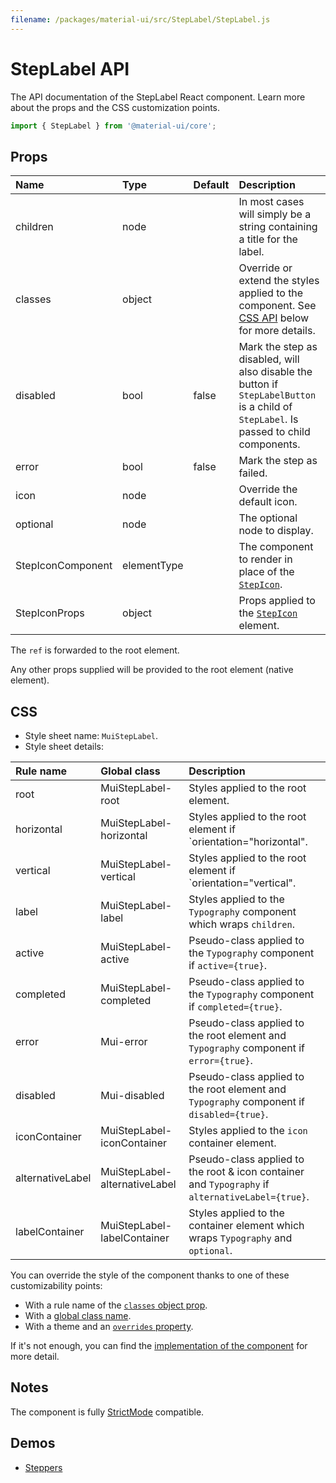 ```yaml
---
filename: /packages/material-ui/src/StepLabel/StepLabel.js
---
```


<!--- This documentation is automatically generated, do not try to edit it. -->

# StepLabel API

<p class="description">The API documentation of the StepLabel React component. Learn more about the props and the CSS customization points.</p>

```js
import { StepLabel } from '@material-ui/core';
```



## Props

| Name | Type | Default | Description |
|:-----|:-----|:--------|:------------|
| <span class="prop-name">children</span> | <span class="prop-type">node</span> |  | In most cases will simply be a string containing a title for the label. |
| <span class="prop-name">classes</span> | <span class="prop-type">object</span> |  | Override or extend the styles applied to the component. See [CSS API](#css) below for more details. |
| <span class="prop-name">disabled</span> | <span class="prop-type">bool</span> | <span class="prop-default">false</span> | Mark the step as disabled, will also disable the button if `StepLabelButton` is a child of `StepLabel`. Is passed to child components. |
| <span class="prop-name">error</span> | <span class="prop-type">bool</span> | <span class="prop-default">false</span> | Mark the step as failed. |
| <span class="prop-name">icon</span> | <span class="prop-type">node</span> |  | Override the default icon. |
| <span class="prop-name">optional</span> | <span class="prop-type">node</span> |  | The optional node to display. |
| <span class="prop-name">StepIconComponent</span> | <span class="prop-type">elementType</span> |  | The component to render in place of the [`StepIcon`](/api/step-icon/). |
| <span class="prop-name">StepIconProps</span> | <span class="prop-type">object</span> |  | Props applied to the [`StepIcon`](/api/step-icon/) element. |

The `ref` is forwarded to the root element.

Any other props supplied will be provided to the root element (native element).

## CSS

- Style sheet name: `MuiStepLabel`.
- Style sheet details:

| Rule name | Global class | Description |
|:-----|:-------------|:------------|
| <span class="prop-name">root</span> | <span class="prop-name">MuiStepLabel-root</span> | Styles applied to the root element.
| <span class="prop-name">horizontal</span> | <span class="prop-name">MuiStepLabel-horizontal</span> | Styles applied to the root element if `orientation="horizontal".
| <span class="prop-name">vertical</span> | <span class="prop-name">MuiStepLabel-vertical</span> | Styles applied to the root element if `orientation="vertical".
| <span class="prop-name">label</span> | <span class="prop-name">MuiStepLabel-label</span> | Styles applied to the `Typography` component which wraps `children`.
| <span class="prop-name">active</span> | <span class="prop-name">MuiStepLabel-active</span> | Pseudo-class applied to the `Typography` component if `active={true}`.
| <span class="prop-name">completed</span> | <span class="prop-name">MuiStepLabel-completed</span> | Pseudo-class applied to the `Typography` component if `completed={true}`.
| <span class="prop-name">error</span> | <span class="prop-name">Mui-error</span> | Pseudo-class applied to the root element and `Typography` component if `error={true}`.
| <span class="prop-name">disabled</span> | <span class="prop-name">Mui-disabled</span> | Pseudo-class applied to the root element and `Typography` component if `disabled={true}`.
| <span class="prop-name">iconContainer</span> | <span class="prop-name">MuiStepLabel-iconContainer</span> | Styles applied to the `icon` container element.
| <span class="prop-name">alternativeLabel</span> | <span class="prop-name">MuiStepLabel-alternativeLabel</span> | Pseudo-class applied to the root & icon container and `Typography` if `alternativeLabel={true}`.
| <span class="prop-name">labelContainer</span> | <span class="prop-name">MuiStepLabel-labelContainer</span> | Styles applied to the container element which wraps `Typography` and `optional`.

You can override the style of the component thanks to one of these customizability points:

- With a rule name of the [`classes` object prop](/customization/components/#overriding-styles-with-classes).
- With a [global class name](/customization/components/#overriding-styles-with-global-class-names).
- With a theme and an [`overrides` property](/customization/globals/#css).

If it's not enough, you can find the [implementation of the component](https://github.com/mui-org/material-ui/blob/master/packages/material-ui/src/StepLabel/StepLabel.js) for more detail.

## Notes

The component is fully [StrictMode](https://reactjs.org/docs/strict-mode.html) compatible.

## Demos

- [Steppers](/components/steppers/)

